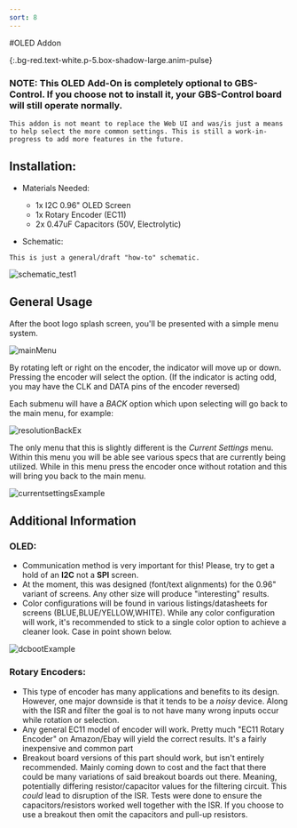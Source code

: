 ```yaml
---
sort: 8
---
```


#OLED Addon

{:.bg-red.text-white.p-5.box-shadow-large.anim-pulse}
### NOTE: This OLED Add-On is completely optional to GBS-Control. If you choose not to install it, your GBS-Control board will still operate normally.

```warning
This addon is not meant to replace the Web UI and was/is just a means to help select the more common settings. This is still a work-in-progress to add more features in the future. 
```

## Installation:
- Materials Needed:
   * 1x I2C 0.96" OLED Screen
   * 1x Rotary Encoder (EC11)
   * 2x 0.47uF Capacitors (50V, Electrolytic)

- Schematic:

```note
This is just a general/draft "how-to" schematic.
```

![schematic_test1](https://i.imgur.com/X3MbPzX.png)

## General Usage

After the boot logo splash screen, you'll be presented with a simple menu system.

![mainMenu](https://i.imgur.com/sI7LR1n.jpg)

By rotating left or right on the encoder, the indicator will move up or down. Pressing the encoder will select the option.
  (If the indicator is acting odd, you may have the CLK and DATA pins of the encoder reversed)

Each submenu will have a _BACK_ option which upon selecting will go back to the main menu, for example:

![resolutionBackEx](https://i.imgur.com/jPDNq2N.jpg)

The only menu that this is slightly different is the _Current Settings_ menu. Within this menu you will be able see various specs that are currently being utilized. While in this menu press the encoder once without rotation and this will bring you back to the main menu. 

![currentsettingsExample](https://i.imgur.com/wPpbZNC.jpg)

## Additional Information
### OLED:
- Communication method is very important for this! Please, try to get a hold of an **I2C** not a **SPI** screen.
- At the moment, this was designed (font/text alignments) for the 0.96" variant of screens. Any other size will produce "interesting" results.
- Color configurations will be found in various listings/datasheets for screens (BLUE,BLUE/YELLOW,WHITE). While any color configuration will work, it's recommended to stick to a single color option to achieve a cleaner look. Case in point shown below.

![dcbootExample](https://i.imgur.com/cBahzGe.jpg)

### Rotary Encoders:
- This type of encoder has many applications and benefits to its design. However, one major downside is that it tends to be a _noisy_ device. Along with the ISR and filter the goal is to not have many wrong inputs occur while rotation or selection.
- Any general EC11 model of encoder will work. Pretty much "EC11 Rotary Encoder" on Amazon/Ebay will yield the correct results. It's a fairly inexpensive and common part
- Breakout board versions of this part should work, but isn't entirely recommended. Mainly coming down to cost and the fact that there could be many variations of said breakout boards out there. Meaning, potentially differing resistor/capacitor values for the filtering circuit. This *could* lead to disruption of the ISR. Tests were done to ensure the capacitors/resistors worked well together with the ISR. If you choose to use a breakout then omit the capacitors and pull-up resistors.
